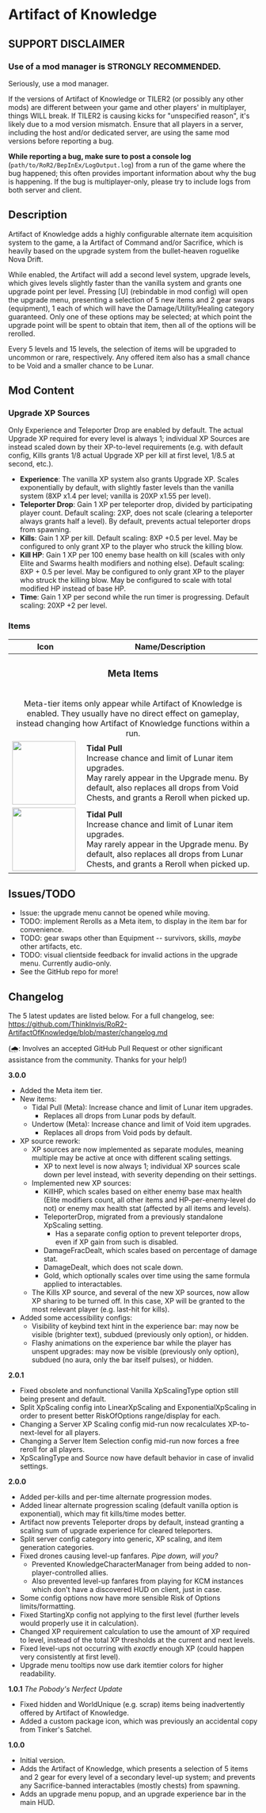 # Artifact of Knowledge

## SUPPORT DISCLAIMER

### Use of a mod manager is STRONGLY RECOMMENDED.

Seriously, use a mod manager.

If the versions of Artifact of Knowledge or TILER2 (or possibly any other mods) are different between your game and other players' in multiplayer, things WILL break. If TILER2 is causing kicks for "unspecified reason", it's likely due to a mod version mismatch. Ensure that all players in a server, including the host and/or dedicated server, are using the same mod versions before reporting a bug.

**While reporting a bug, make sure to post a console log** (`path/to/RoR2/BepInEx/LogOutput.log`) from a run of the game where the bug happened; this often provides important information about why the bug is happening. If the bug is multiplayer-only, please try to include logs from both server and client.

## Description

Artifact of Knowledge adds a highly configurable alternate item acquisition system to the game, a la Artifact of Command and/or Sacrifice, which is heavily based on the upgrade system from the bullet-heaven roguelike Nova Drift.

While enabled, the Artifact will add a second level system, upgrade levels, which gives levels slightly faster than the vanilla system and grants one upgrade point per level. Pressing [U] (rebindable in mod config) will open the upgrade menu, presenting a selection of 5 new items and 2 gear swaps (equipment), 1 each of which will have the Damage/Utility/Healing category guaranteed. Only one of these options may be selected; at which point the upgrade point will be spent to obtain that item, then all of the options will be rerolled.

Every 5 levels and 15 levels, the selection of items will be upgraded to uncommon or rare, respectively. Any offered item also has a small chance to be Void and a smaller chance to be Lunar.

## Mod Content

### Upgrade XP Sources

Only Experience and Teleporter Drop are enabled by default. The actual Upgrade XP required for every level is always 1; individual XP Sources are instead scaled down by their XP-to-level requirements (e.g. with default config, Kills grants 1/8 actual Upgrade XP per kill at first level, 1/8.5 at second, etc.).

- **Experience**: The vanilla XP system also grants Upgrade XP. Scales exponentially by default, with slightly faster levels than the vanilla system (8XP x1.4 per level; vanilla is 20XP x1.55 per level).
- **Teleporter Drop**: Gain 1 XP per teleporter drop, divided by participating player count. Default scaling: 2XP, does not scale (clearing a teleporter always grants half a level). By default, prevents actual teleporter drops from spawning.
- **Kills**: Gain 1 XP per kill. Default scaling: 8XP +0.5 per level. May be configured to only grant XP to the player who struck the killing blow.
- **Kill HP**: Gain 1 XP per 100 enemy base health on kill (scales with only Elite and Swarms health modifiers and nothing else). Default scaling: 8XP + 0.5 per level. May be configured to only grant XP to the player who struck the killing blow. May be configured to scale with total modified HP instead of base HP.
- **Time**: Gain 1 XP per second while the run timer is progressing. Default scaling: 20XP +2 per level.

### Items

<table>
	<thead>
		<tr>
			<th>Icon</th>
			<th>Name/Description</th>
		</tr>
	</thead>
	<tbody>
		<tr>
			<td colspan="2" align="center"><h3>Meta Items</h3><br>Meta-tier items only appear while Artifact of Knowledge is enabled. They usually have no direct effect on gameplay, instead changing how Artifact of Knowledge functions within a run.</td>
		</tr>
		<tr>
			<td><img src="https://github.com/ThinkInvis/RoR2-ArtifactOfKnowledge/blob/master/Assets/ArtifactOfKnowledge/Textures/ItemIcons/TidalPull.png?raw=true" width=128></td>
			<td>
				<b>Tidal Pull</b><br>
				Increase chance and limit of Lunar item upgrades.<br>
				May rarely appear in the Upgrade menu. By default, also replaces all drops from Void Chests, and grants a Reroll when picked up.
			</td>
		</tr>
		<tr>
			<td><img src="https://github.com/ThinkInvis/RoR2-ArtifactOfKnowledge/blob/master/Assets/ArtifactOfKnowledge/Textures/ItemIcons/Undertow.png?raw=true" width=128></td>
			<td>
				<b>Tidal Pull</b><br>
				Increase chance and limit of Lunar item upgrades.<br>
				May rarely appear in the Upgrade menu. By default, also replaces all drops from Lunar Chests, and grants a Reroll when picked up.
			</td>
		</tr>
	</tbody>
</table>

## Issues/TODO

- Issue: the upgrade menu cannot be opened while moving.
- TODO: implement Rerolls as a Meta item, to display in the item bar for convenience.
- TODO: gear swaps other than Equipment -- survivors, skills, *maybe* other artifacts, etc.
- TODO: visual clientside feedback for invalid actions in the upgrade menu. Currently audio-only.
- See the GitHub repo for more!

## Changelog

The 5 latest updates are listed below. For a full changelog, see: https://github.com/ThinkInvis/RoR2-ArtifactOfKnowledge/blob/master/changelog.md

(🌧︎: Involves an accepted GitHub Pull Request or other significant assistance from the community. Thanks for your help!)

**3.0.0**

- Added the Meta item tier.
- New items:
	- Tidal Pull (Meta): Increase chance and limit of Lunar item upgrades.
		- Replaces all drops from Lunar pods by default.
	- Undertow (Meta): Increase chance and limit of Void item upgrades.
		- Replaces all drops from Void pods by default.
- XP source rework:
	- XP sources are now implemented as separate modules, meaning multiple may be active at once with different scaling settings.
		- XP to next level is now always 1; individual XP sources scale down per level instead, with severity depending on their settings.
	- Implemented new XP sources:
		- KillHP, which scales based on either enemy base max health (Elite modifiers count, all other items and HP-per-enemy-level do not) or enemy max health stat (affected by all items and levels).
		- TeleporterDrop, migrated from a previously standalone XpScaling setting.
			- Has a separate config option to prevent teleporter drops, even if XP gain from such is disabled.
		- DamageFracDealt, which scales based on percentage of damage stat.
		- DamageDealt, which does not scale down.
		- Gold, which optionally scales over time using the same formula applied to interactables.
	- The Kills XP source, and several of the new XP sources, now allow XP sharing to be turned off. In this case, XP will be granted to the most relevant player (e.g. last-hit for kills).
- Added some accessibility configs:
	- Visibility of keybind text hint in the experience bar: may now be visible (brighter text), subdued (previously only option), or hidden.
	- Flashy animations on the experience bar while the player has unspent upgrades: may now be visible (previously only option), subdued (no aura, only the bar itself pulses), or hidden.

**2.0.1**

- Fixed obsolete and nonfunctional Vanilla XpScalingType option still being present and default.
- Split XpScaling config into LinearXpScaling and ExponentialXpScaling in order to present better RiskOfOptions range/display for each.
- Changing a Server XP Scaling config mid-run now recalculates XP-to-next-level for all players.
- Changing a Server Item Selection config mid-run now forces a free reroll for all players.
- XpScalingType and Source now have default behavior in case of invalid settings.

**2.0.0**

- Added per-kills and per-time alternate progression modes.
- Added linear alternate progression scaling (default vanilla option is exponential), which may fit kills/time modes better.
- Artifact now prevents Teleporter drops by default, instead granting a scaling sum of upgrade experience for cleared teleporters.
- Split server config category into generic, XP scaling, and item generation categories.
- Fixed drones causing level-up fanfares. *Pipe down, will you?*
	- Prevented KnowledgeCharacterManager from being added to non-player-controlled allies.
	- Also prevented level-up fanfares from playing for KCM instances which don't have a discovered HUD on client, just in case.
- Some config options now have more sensible Risk of Options limits/formatting.
- Fixed StartingXp config not applying to the first level (further levels would properly use it in calculation).
- Changed XP requirement calculation to use the amount of XP required to level, instead of the total XP thresholds at the current and next levels.
- Fixed level-ups not occurring with *exactly* enough XP (could happen very consistently at first level).
- Upgrade menu tooltips now use dark itemtier colors for higher readability.

**1.0.1** *The Pobody's Nerfect Update*

- Fixed hidden and WorldUnique (e.g. scrap) items being inadvertently offered by Artifact of Knowledge.
- Added a custom package icon, which was previously an accidental copy from Tinker's Satchel.

**1.0.0**

- Initial version.
- Adds the Artifact of Knowledge, which presents a selection of 5 items and 2 gear for every level of a secondary level-up system; and prevents any Sacrifice-banned interactables (mostly chests) from spawning.
- Adds an upgrade menu popup, and an upgrade experience bar in the main HUD.